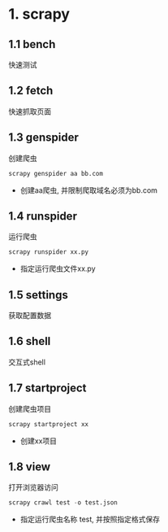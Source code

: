 # 1. scrapy

## 1.1 bench

快速测试

## 1.2 fetch

快速抓取页面

## 1.3 genspider

创建爬虫

```python
scrapy genspider aa bb.com
```

* 创建aa爬虫, 并限制爬取域名必须为bb.com

## 1.4 runspider

运行爬虫

```python
scrapy runspider xx.py
```

* 指定运行爬虫文件xx.py

## 1.5 settings

获取配置数据

## 1.6 shell

交互式shell

## 1.7 startproject

创建爬虫项目

```python
scrapy startproject xx
```

* 创建xx项目

## 1.8 view

打开浏览器访问

```python
scrapy crawl test -o test.json
```

* 指定运行爬虫名称 test, 并按照指定格式保存